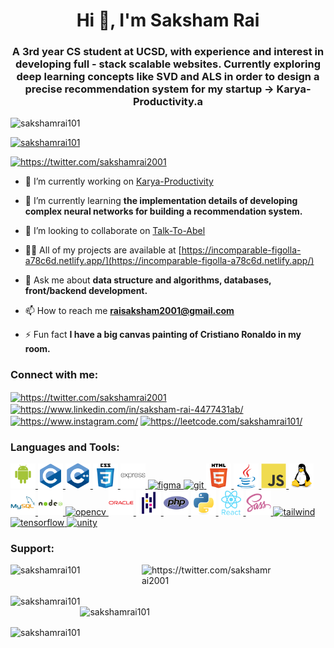 <h1 align="center">Hi 👋, I'm Saksham Rai</h1>
<h3 align="center">A 3rd year CS student at UCSD, with experience and interest in developing full - stack scalable websites. Currently exploring deep learning concepts like SVD and ALS in order to design a precise recommendation system for my startup -> Karya-Productivity.a</h3>

<p align="left"> <img src="https://komarev.com/ghpvc/?username=sakshamrai101&label=Profile%20views&color=0e75b6&style=flat" alt="sakshamrai101" /> </p>

<p align="left"> <a href="https://github.com/ryo-ma/github-profile-trophy"><img src="https://github-profile-trophy.vercel.app/?username=sakshamrai101" alt="sakshamrai101" /></a> </p>

<p align="left"> <a href="https://twitter.com/https://twitter.com/sakshamrai2001" target="blank"><img src="https://img.shields.io/twitter/follow/https://twitter.com/sakshamrai2001?logo=twitter&style=for-the-badge" alt="https://twitter.com/sakshamrai2001" /></a> </p>

- 🔭 I’m currently working on [Karya-Productivity](http://www.karya-productivity.com/)

- 🌱 I’m currently learning **the implementation details of developing complex neural networks for building a recommendation system.**

- 👯 I’m looking to collaborate on [Talk-To-Abel](https://talktoabel.com/)

- 👨‍💻 All of my projects are available at [https://incomparable-figolla-a78c6d.netlify.app/](https://incomparable-figolla-a78c6d.netlify.app/)

- 💬 Ask me about **data structure and algorithms, databases, front/backend development.**

- 📫 How to reach me **raisaksham2001@gmail.com**

- ⚡ Fun fact **I have a big canvas painting of Cristiano Ronaldo in my room.**

<h3 align="left">Connect with me:</h3>
<p align="left">
<a href="https://twitter.com/https://twitter.com/sakshamrai2001" target="blank"><img align="center" src="https://raw.githubusercontent.com/rahuldkjain/github-profile-readme-generator/master/src/images/icons/Social/twitter.svg" alt="https://twitter.com/sakshamrai2001" height="30" width="40" /></a>
<a href="https://linkedin.com/in/https://www.linkedin.com/in/saksham-rai-4477431ab/" target="blank"><img align="center" src="https://raw.githubusercontent.com/rahuldkjain/github-profile-readme-generator/master/src/images/icons/Social/linked-in-alt.svg" alt="https://www.linkedin.com/in/saksham-rai-4477431ab/" height="30" width="40" /></a>
<a href="https://instagram.com/https://www.instagram.com/" target="blank"><img align="center" src="https://raw.githubusercontent.com/rahuldkjain/github-profile-readme-generator/master/src/images/icons/Social/instagram.svg" alt="https://www.instagram.com/" height="30" width="40" /></a>
<a href="https://www.leetcode.com/https://leetcode.com/sakshamrai101/" target="blank"><img align="center" src="https://raw.githubusercontent.com/rahuldkjain/github-profile-readme-generator/master/src/images/icons/Social/leet-code.svg" alt="https://leetcode.com/sakshamrai101/" height="30" width="40" /></a>
</p>

<h3 align="left">Languages and Tools:</h3>
<p align="left"> <a href="https://developer.android.com" target="_blank" rel="noreferrer"> <img src="https://raw.githubusercontent.com/devicons/devicon/master/icons/android/android-original-wordmark.svg" alt="android" width="40" height="40"/> </a> <a href="https://www.cprogramming.com/" target="_blank" rel="noreferrer"> <img src="https://raw.githubusercontent.com/devicons/devicon/master/icons/c/c-original.svg" alt="c" width="40" height="40"/> </a> <a href="https://www.w3schools.com/cpp/" target="_blank" rel="noreferrer"> <img src="https://raw.githubusercontent.com/devicons/devicon/master/icons/cplusplus/cplusplus-original.svg" alt="cplusplus" width="40" height="40"/> </a> <a href="https://www.w3schools.com/css/" target="_blank" rel="noreferrer"> <img src="https://raw.githubusercontent.com/devicons/devicon/master/icons/css3/css3-original-wordmark.svg" alt="css3" width="40" height="40"/> </a> <a href="https://expressjs.com" target="_blank" rel="noreferrer"> <img src="https://raw.githubusercontent.com/devicons/devicon/master/icons/express/express-original-wordmark.svg" alt="express" width="40" height="40"/> </a> <a href="https://www.figma.com/" target="_blank" rel="noreferrer"> <img src="https://www.vectorlogo.zone/logos/figma/figma-icon.svg" alt="figma" width="40" height="40"/> </a> <a href="https://git-scm.com/" target="_blank" rel="noreferrer"> <img src="https://www.vectorlogo.zone/logos/git-scm/git-scm-icon.svg" alt="git" width="40" height="40"/> </a> <a href="https://www.w3.org/html/" target="_blank" rel="noreferrer"> <img src="https://raw.githubusercontent.com/devicons/devicon/master/icons/html5/html5-original-wordmark.svg" alt="html5" width="40" height="40"/> </a> <a href="https://www.java.com" target="_blank" rel="noreferrer"> <img src="https://raw.githubusercontent.com/devicons/devicon/master/icons/java/java-original.svg" alt="java" width="40" height="40"/> </a> <a href="https://developer.mozilla.org/en-US/docs/Web/JavaScript" target="_blank" rel="noreferrer"> <img src="https://raw.githubusercontent.com/devicons/devicon/master/icons/javascript/javascript-original.svg" alt="javascript" width="40" height="40"/> </a> <a href="https://www.linux.org/" target="_blank" rel="noreferrer"> <img src="https://raw.githubusercontent.com/devicons/devicon/master/icons/linux/linux-original.svg" alt="linux" width="40" height="40"/> </a> <a href="https://www.mysql.com/" target="_blank" rel="noreferrer"> <img src="https://raw.githubusercontent.com/devicons/devicon/master/icons/mysql/mysql-original-wordmark.svg" alt="mysql" width="40" height="40"/> </a> <a href="https://nodejs.org" target="_blank" rel="noreferrer"> <img src="https://raw.githubusercontent.com/devicons/devicon/master/icons/nodejs/nodejs-original-wordmark.svg" alt="nodejs" width="40" height="40"/> </a> <a href="https://opencv.org/" target="_blank" rel="noreferrer"> <img src="https://www.vectorlogo.zone/logos/opencv/opencv-icon.svg" alt="opencv" width="40" height="40"/> </a> <a href="https://www.oracle.com/" target="_blank" rel="noreferrer"> <img src="https://raw.githubusercontent.com/devicons/devicon/master/icons/oracle/oracle-original.svg" alt="oracle" width="40" height="40"/> </a> <a href="https://pandas.pydata.org/" target="_blank" rel="noreferrer"> <img src="https://raw.githubusercontent.com/devicons/devicon/2ae2a900d2f041da66e950e4d48052658d850630/icons/pandas/pandas-original.svg" alt="pandas" width="40" height="40"/> </a> <a href="https://www.php.net" target="_blank" rel="noreferrer"> <img src="https://raw.githubusercontent.com/devicons/devicon/master/icons/php/php-original.svg" alt="php" width="40" height="40"/> </a> <a href="https://www.python.org" target="_blank" rel="noreferrer"> <img src="https://raw.githubusercontent.com/devicons/devicon/master/icons/python/python-original.svg" alt="python" width="40" height="40"/> </a> <a href="https://reactjs.org/" target="_blank" rel="noreferrer"> <img src="https://raw.githubusercontent.com/devicons/devicon/master/icons/react/react-original-wordmark.svg" alt="react" width="40" height="40"/> </a> <a href="https://sass-lang.com" target="_blank" rel="noreferrer"> <img src="https://raw.githubusercontent.com/devicons/devicon/master/icons/sass/sass-original.svg" alt="sass" width="40" height="40"/> </a> <a href="https://tailwindcss.com/" target="_blank" rel="noreferrer"> <img src="https://www.vectorlogo.zone/logos/tailwindcss/tailwindcss-icon.svg" alt="tailwind" width="40" height="40"/> </a> <a href="https://www.tensorflow.org" target="_blank" rel="noreferrer"> <img src="https://www.vectorlogo.zone/logos/tensorflow/tensorflow-icon.svg" alt="tensorflow" width="40" height="40"/> </a> <a href="https://unity.com/" target="_blank" rel="noreferrer"> <img src="https://www.vectorlogo.zone/logos/unity3d/unity3d-icon.svg" alt="unity" width="40" height="40"/> </a> </p>

<h3 align="left">Support:</h3>
<p><a href="https://www.buymeacoffee.com/sakshamrai101"> <img align="left" src="https://cdn.buymeacoffee.com/buttons/v2/default-yellow.png" height="50" width="210" alt="sakshamrai101" /></a><a href="https://ko-fi.com/https://twitter.com/sakshamrai2001"> <img align="left" src="https://cdn.ko-fi.com/cdn/kofi3.png?v=3" height="50" width="210" alt="https://twitter.com/sakshamrai2001" /></a></p><br><br>

<p><img align="left" src="https://github-readme-stats.vercel.app/api/top-langs?username=sakshamrai101&show_icons=true&locale=en&layout=compact" alt="sakshamrai101" /></p>

<p>&nbsp;<img align="center" src="https://github-readme-stats.vercel.app/api?username=sakshamrai101&show_icons=true&locale=en" alt="sakshamrai101" /></p>

<p><img align="center" src="https://github-readme-streak-stats.herokuapp.com/?user=sakshamrai101&" alt="sakshamrai101" /></p>
